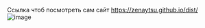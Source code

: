 Ссылка чтоб посмотреть сам сайт 
https://zenaytsu.github.io/dist/
![image](https://github.com/user-attachments/assets/ef820a59-c321-449e-9e70-0358539697c3)

